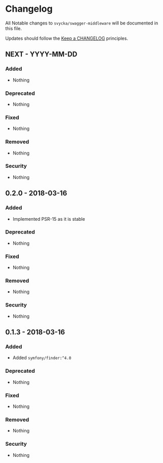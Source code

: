 # Changelog

All Notable changes to `svycka/swagger-middleware` will be documented in this file.

Updates should follow the [Keep a CHANGELOG](http://keepachangelog.com/) principles.

## NEXT - YYYY-MM-DD

### Added
- Nothing

### Deprecated
- Nothing

### Fixed
- Nothing

### Removed
- Nothing

### Security
- Nothing

## 0.2.0 - 2018-03-16

### Added
- Implemented PSR-15 as it is stable

### Deprecated
- Nothing

### Fixed
- Nothing

### Removed
- Nothing

### Security
- Nothing

## 0.1.3 - 2018-03-16

### Added
- Added `symfony/finder:^4.0`

### Deprecated
- Nothing

### Fixed
- Nothing

### Removed
- Nothing

### Security
- Nothing
